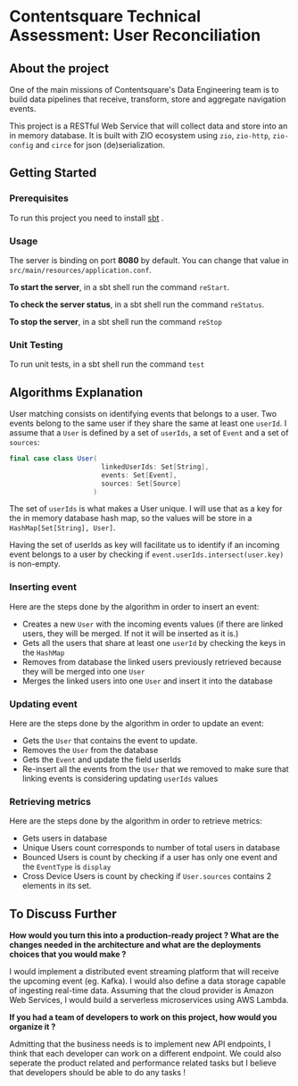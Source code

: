 # Contentsquare Technical Assessment: User Reconciliation

## About the project

One of the main missions of Contentsquare's Data Engineering team is to build data pipelines that receive, transform,
store and aggregate navigation events.

This project is a RESTful Web Service that will collect data and store into an in memory database. It is built with ZIO
ecosystem using `zio`, `zio-http`, `zio-config` and `circe` for json (de)serialization.



## Getting Started

### Prerequisites

To run this project you need to
install [sbt](https://docs.scala-lang.org/getting-started/sbt-track/getting-started-with-scala-and-sbt-on-the-command-line.html)
.

### Usage

The server is binding on port **8080** by default. You can change that value in `src/main/resources/application.conf`.

**To start the server**, in a sbt shell run the command `reStart`.

**To check the server status**, in a sbt shell run the command `reStatus`.

**To stop the server**, in a sbt shell run the command `reStop`

### Unit Testing

To run unit tests, in a sbt shell run the command `test`



## Algorithms Explanation

User matching consists on identifying events that belongs to a user. Two events belong to the same user if they share
the same at least one `userId`. I assume that a `User` is defined by a set of `userIds`, a set of `Event` and a set of `sources`:

```scala
final case class User(
                       linkedUserIds: Set[String],
                       events: Set[Event],
                       sources: Set[Source]
                     )
```

The set of `userIds` is what makes a User unique. I will use that as a key for the in memory database hash map, so the values will be store
in a `HashMap[Set[String], User]`.

Having the set of userIds as key will facilitate us to identify if an incoming event belongs to a user by checking if 
`event.userIds.intersect(user.key)` is non-empty.

### Inserting event
Here are the steps done by the algorithm in order to insert an event:
* Creates a new `User` with the incoming events values (if there are linked users, they will be merged. If not it will be inserted as it is.)
* Gets all the users that share at least one `userId` by checking the keys in the `HashMap`
* Removes from database the linked users previously retrieved because they will be merged into one `User`
* Merges the linked users into one `User` and insert it into the database

### Updating event
Here are the steps done by the algorithm in order to update an event:
* Gets the `User` that contains the event to update.
* Removes the `User` from the database
* Gets the `Event` and update the field userIds
* Re-insert all the events from the `User` that we removed to make sure that linking events is considering updating `userIds` values

### Retrieving metrics
Here are the steps done by the algorithm in order to retrieve metrics:
* Gets users in database
* Unique Users count corresponds to number of total users in database
* Bounced Users is count by checking if a user has only one event and the `EventType` is `display`
* Cross Device Users is count by checking if `User.sources` contains 2 elements in its set.



## To Discuss Further

**How would you turn this into a production-ready project ? What are the changes needed in the architecture and what are the deployments choices that you would make ?**

I would implement a distributed event streaming platform that will receive the upcoming event (eg. Kafka). I would also define a data storage capable of ingesting real-time data.
Assuming that the cloud provider is Amazon Web Services, I would build a serverless microservices using AWS Lambda.


**If you had a team of developers to work on this project, how would you organize it ?**

Admitting that the business needs is to implement new API endpoints, I think that each developer can work on a different endpoint.
We could also seperate the product related and performance related tasks but I believe that developers should be able to do any tasks !